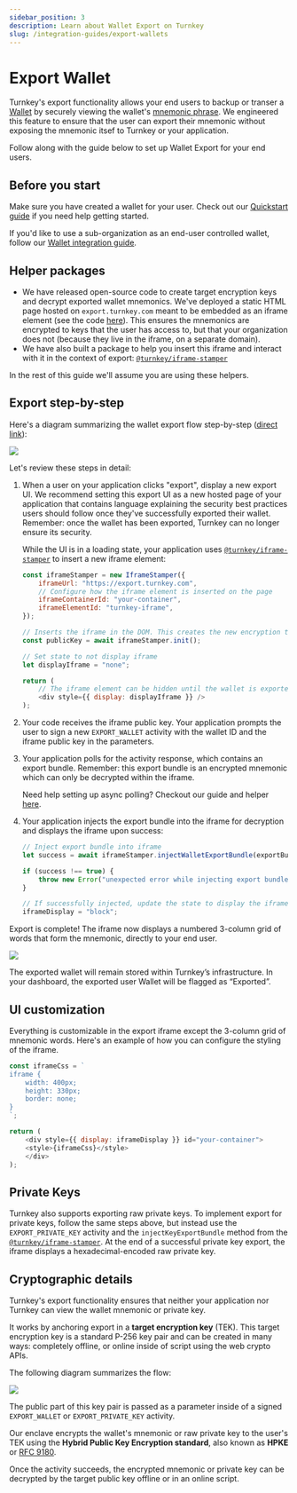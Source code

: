 ```yaml
---
sidebar_position: 3
description: Learn about Wallet Export on Turnkey
slug: /integration-guides/export-wallets
---
```

# Export Wallet

Turnkey's export functionality allows your end users to backup or transer a [Wallet](../getting-started/Wallets.md) by securely viewing the wallet's [mnemonic phrase](https://learnmeabitcoin.com/technical/mnemonic). We engineered this feature to ensure that the user can export their mnemonic without exposing the mnemonic itsef to Turnkey or your application.

Follow along with the guide below to set up Wallet Export for your end users.

## Before you start
Make sure you have created a wallet for your user. Check out our [Quickstart guide](../getting-started/Quickstart.md) if you need help getting started.  

 
If you'd like to use a sub-organization as an end-user controlled wallet, follow our [Wallet integration guide](./sub-organizations-as-wallets.md).


## Helper packages

* We have released open-source code to create target encryption keys and decrypt exported wallet mnemonics. We've deployed a static HTML page hosted on `export.turnkey.com` meant to be embedded as an iframe element (see the code [here](https://github.com/tkhq/frames)). This ensures the mnemonics are encrypted to keys that the user has access to, but that your organization does not (because they live in the iframe, on a separate domain).
* We have also built a package to help you insert this iframe and interact with it in the context of export: [`@turnkey/iframe-stamper`](https://www.npmjs.com/package/@turnkey/iframe-stamper)

In the rest of this guide we'll assume you are using these helpers.

## Export step-by-step

Here's a diagram summarizing the wallet export flow step-by-step ([direct link](/img/wallet_export_steps.png)):

<img src="/img/wallet_export_steps.png" />

Let's review these steps in detail:

1. When a user on your application clicks "export", display a new export UI. We recommend setting this export UI as a new hosted page of your application that contains language explaining the security best practices users should follow once they've successfully exported their wallet. Remember: once the wallet has been exported, Turnkey can no longer ensure its security.

    While the UI is in a loading state, your application uses [`@turnkey/iframe-stamper`](https://www.npmjs.com/package/@turnkey/iframe-stamper) to insert a new iframe element:
    ```js
    const iframeStamper = new IframeStamper({
        iframeUrl: "https://export.turnkey.com",
        // Configure how the iframe element is inserted on the page
        iframeContainerId: "your-container",
        iframeElementId: "turnkey-iframe",
    });

    // Inserts the iframe in the DOM. This creates the new encryption target key
    const publicKey = await iframeStamper.init();

    // Set state to not display iframe
    let displayIframe = "none";

    return (
        // The iframe element can be hidden until the wallet is exported
        <div style={{ display: displayIframe }} />
    );
    ```
2. Your code receives the iframe public key. Your application prompts the user to sign a new `EXPORT_WALLET` activity with the wallet ID and the iframe public key in the parameters.
3. Your application polls for the activity response, which contains an export bundle. Remember: this export bundle is an encrypted mnemonic which can only be decrypted within the iframe.

    Need help setting up async polling? Checkout our guide and helper [here](https://github.com/tkhq/sdk/tree/main/packages/http#withasyncpolling-helper).
4. Your application injects the export bundle into the iframe for decryption and displays the iframe upon success:
    ```js
    // Inject export bundle into iframe
    let success = await iframeStamper.injectWalletExportBundle(exportBundle);

    if (success !== true) {
        throw new Error("unexpected error while injecting export bundle");
    }

    // If successfully injected, update the state to display the iframe
    iframeDisplay = "block";
    ```

Export is complete! The iframe now displays a numbered 3-column grid of words that form the mnemonic, directly to your end user.

<img src="/img/wallet_export_mnemonic.png" />

The exported wallet will remain stored within Turnkey’s infrastructure. In your dashboard, the exported user Wallet will be flagged as “Exported”.  

## UI customization

Everything is customizable in the export iframe except the 3-column grid of mnemonic words. Here's an example of how you can configure the styling of the iframe.
```js
const iframeCss = `
iframe {
    width: 400px;
    height: 330px;
    border: none;
}
`;

return (
    <div style={{ display: iframeDisplay }} id="your-container">
    <style>{iframeCss}</style>
    </div>
);
```

## Private Keys

Turnkey also supports exporting raw private keys. To implement export for private keys, follow the same steps above, but instead use the `EXPORT_PRIVATE_KEY` activity and the `injectKeyExportBundle` method from the [`@turnkey/iframe-stamper`](https://www.npmjs.com/package/@turnkey/iframe-stamper). At the end of a successful private key export, the iframe displays a hexadecimal-encoded raw private key.


## Cryptographic details

Turnkey's export functionality ensures that neither your application nor Turnkey can view the wallet mnemonic or private key.

It works by anchoring export in a **target encryption key** (TEK). This target encryption key is a standard P-256 key pair and can be created in many ways: completely offline, or online inside of script using the web crypto APIs.

 The following diagram summarizes the flow:

<img src="/img/wallet_export_cryptography.png" />

The public part of this key pair is passed as a parameter inside of a signed `EXPORT_WALLET` or `EXPORT_PRIVATE_KEY` activity.

Our enclave encrypts the wallet's mnemonic or raw private key to the user's TEK using the **Hybrid Public Key Encryption standard**, also known as **HPKE** or [RFC 9180](https://datatracker.ietf.org/doc/rfc9180/).

Once the activity succeeds, the encrypted mnemonic or private key can be decrypted by the target public key offline or in an online script.